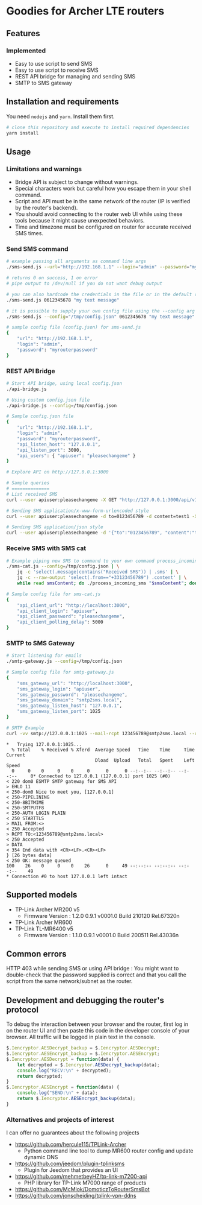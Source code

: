 # Goodies for Archer LTE routers

## Features

### Implemented

* Easy to use script to send SMS
* Easy to use script to receive SMS
* REST API bridge for managing and sending SMS
* SMTP to SMS gateway

## Installation and requirements

You need `nodejs` and `yarn`. Install them first.

```bash
# clone this repository and execute to install required dependencies
yarn install
``` 

## Usage

### Limitations and warnings

* Bridge API is subject to change without warnings.
* Special characters work but careful how you escape them in your shell command.
* Script and API must be in the same network of the router (IP is verified by the router's backend).
* You should avoid connecting to the router web UI while using these tools because it might cause unexpected behaviors.
* Time and timezone must be configured on router for accurate received SMS times.

### Send SMS command

```bash
# example passing all arguments as command line args
./sms-send.js --url="http://192.168.1.1" --login="admin" --password="myrouterpassword" "0612345678" "my text message"

# returns 0 on success, 1 on error
# pipe output to /dev/null if you do not want debug output

# you can also hardcode the credentials in the file or in the default config file : config.json
./sms-send.js 0612345678 "my text message"

# it is possible to supply your own config file using the --config arg
./sms-send.js --config="/tmp/config.json" 0612345678 "my text message"

# sample config file (config.json) for sms-send.js
{
    "url": "http://192.168.1.1",
    "login": "admin",
    "password": "myrouterpassword"
}

```

### REST API Bridge

```bash
# Start API bridge, using local config.json
./api-bridge.js

# Using custom config.json file
./api-bridge.js --config=/tmp/config.json

# Sample config.json file
{
    "url": "http://192.168.1.1",
    "login": "admin",
    "password": "myrouterpassword",
    "api_listen_host": "127.0.0.1",
    "api_listen_port": 3000,
    "api_users": { "apiuser": "pleasechangeme" }
}

# Explore API on http://127.0.0.1:3000

# Sample queries
# ==============
# List received SMS
curl --user apiuser:pleasechangeme -X GET "http://127.0.0.1:3000/api/v1/sms/inbox" -H  "accept: application/json"

# Sending SMS application/x-www-form-urlencoded style
curl --user apiuser:pleasechangeme -d to=0123456789 -d content=test1 -X POST "http://127.0.0.1:3000/api/v1/sms/outbox" -H  "accept: application/json"

# Sending SMS application/json style
curl --user apiuser:pleasechangeme -d '{"to":"0123456789", "content":"test2"}' -H 'Content-Type: application/json' -X POST "http://127.0.0.1:3000/api/v1/sms/outbox" -H  "accept: application/json"
```

### Receive SMS with SMS cat

```bash
# Example piping new SMS to command to your own command process_incoming_sms
./sms-cat.js --config=/tmp/config.json | \
    jq -c 'select(.message|contains("Received SMS")) | .sms' | \
    jq -c --raw-output 'select(.from=="+33123456789") .content' | \
    while read smsContent; do ./process_incoming_sms "$smsContent"; done

# Sample config file for sms-cat.js
{
    "api_client_url": "http://localhost:3000",
    "api_client_login": "apiuser",
    "api_client_password": "pleasechangeme",
    "api_client_polling_delay": 5000
}
```

### SMTP to SMS Gateway

```bash
# Start listening for emails
./smtp-gateway.js --config=/tmp/config.json

# Sample config file for smtp-gateway.js
{
    "sms_gateway_url": "http://localhost:3000",
    "sms_gateway_login": "apiuser",
    "sms_gateway_password": "pleasechangeme",
    "sms_gateway_domain": "smtp2sms.local",
    "sms_gateway_listen_host": "127.0.0.1",
    "sms_gateway_listen_port": 1025
}
```

```bash
# SMTP Example
curl -vv smtp://127.0.0.1:1025 --mail-rcpt 123456789@smtp2sms.local --upload-file <(echo && echo -n "Hello world from curl")
```

```
*   Trying 127.0.0.1:1025...
  % Total    % Received % Xferd  Average Speed   Time    Time     Time  Current
                                 Dload  Upload   Total   Spent    Left  Speed
  0     0    0     0    0     0      0      0 --:--:-- --:--:-- --:--:--     0* Connected to 127.0.0.1 (127.0.0.1) port 1025 (#0)
< 220 dom0 ESMTP SMTP gateway for SMS API
> EHLO 11
< 250-dom0 Nice to meet you, [127.0.0.1]
< 250-PIPELINING
< 250-8BITMIME
< 250-SMTPUTF8
< 250-AUTH LOGIN PLAIN
< 250 STARTTLS
> MAIL FROM:<>
< 250 Accepted
> RCPT TO:<123456789@smtp2sms.local>
< 250 Accepted
> DATA
< 354 End data with <CR><LF>.<CR><LF>
} [26 bytes data]
< 250 OK: message queued
100    26    0     0    0    26      0     49 --:--:-- --:--:-- --:--:--    49
* Connection #0 to host 127.0.0.1 left intact
```

## Supported models

* TP-Link Archer MR200 v5
    * Firmware Version : ‪1.2.0 0.9.1 v0001.0 Build 210120 Rel.67320n
* TP-Link Archer MR600
* TP-Link TL-MR6400 v5
    * Firmware Version : 1.1.0 0.9.1 v0001.0 Build 200511 Rel.43036n

## Common errors

HTTP 403 while sending SMS or using API bridge
: You might want to double-check that the password supplied is correct and that you call the script from the same network/subnet as the router.

## Development and debugging the router's protocol

To debug the interaction between your browser and the router, first log in on the router UI and then paste this code in the developer console of your browser.
All traffic will be logged in plain text in the console.

```javascript
$.Iencryptor.AESDecrypt_backup = $.Iencryptor.AESDecrypt;
$.Iencryptor.AESEncrypt_backup = $.Iencryptor.AESEncrypt;
$.Iencryptor.AESDecrypt = function(data) {
	let decrypted = $.Iencryptor.AESDecrypt_backup(data);
	console.log("RECV:\n" + decrypted);
	return decrypted;
}
$.Iencryptor.AESEncrypt = function(data) {
	console.log("SEND:\n" + data);
	return $.Iencryptor.AESEncrypt_backup(data);
}
```

### Alternatives and projects of interest

I can offer no guarantees about the following projects

* https://github.com/hercule115/TPLink-Archer
  * Python command line tool to dump MR600 router config and update dynamic DNS
* https://github.com/jeedom/plugin-tplinksms
  * Plugin for Jeedom that provides an UI
* https://github.com/mehmetbeyHZ/tp-link-m7200-api
  * PHP library for TP-Link M7000 range of products
* https://github.com/McMlok/DomoticzToRouterSmsBot
* https://github.com/jonscheiding/tplink-vpn-ddns


